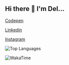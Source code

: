 ## Hi there 👋 I'm Del...
[Codepen](https://codepen.io/undeadcreature)

[Linkedin](https://www.linkedin.com/in/disha-3766282a0/)

[Instagram](https://www.instagram.com/dishabhavsar_/)

![Top Languages](https://github-readme-stats.vercel.app/api/top-langs/?username=undeadcreature&layout=compact&langs_count=5&theme=radical)

![WakaTime](https://wakatime.com/badge/user/4deb49c5-407e-4a98-a7fa-8227cb9dc7b8/project/8d621a1e-385b-44c9-9a8f-f7d0c5f87826.svg)


<!--
**undeadcreature/undeadcreature** is a ✨ _special_ ✨ repository because its `README.md` (this file) appears on your GitHub profile.

Here are some ideas to get you started:

- 🔭 I’m currently working on ...
- 🌱 I’m currently learning ...
- 👯 I’m looking to collaborate on ...
- 🤔 I’m looking for help with ...
- 💬 Ask me about ...
- 📫 How to reach me: ...
- 😄 Pronouns: ...
- ⚡ Fun fact: ...
-->
